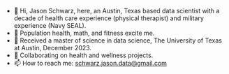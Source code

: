 - 👋 Hi, Jason Schwarz, here, an Austin, Texas based data scientist with a decade of health care experience (physical therapist) and military experience (Navy SEAL).  
- 👀 Population health, math, and fitness excite me.
- 🌱 Received a master of science in data science, The University of Texas at Austin, December 2023.  
- 💞️ Collaborating on health and wellness projects.
- 📫 How to reach me: schwarz.jason.data@gmail.com

<!---
oto235/oto235 is a ✨ special ✨ repository because its `README.md` (this file) appears on your GitHub profile.
You can click the Preview link to take a look at your changes.
--->
